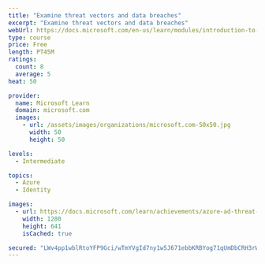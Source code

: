 ```yaml
---
title: "Examine threat vectors and data breaches"
excerpt: "Examine threat vectors and data breaches"
webUrl: https://docs.microsoft.com/en-us/learn/modules/introduction-to-threat-vectors-data-breaches/
type: course
price: Free
length: PT45M
ratings:
  count: 8
  average: 5
heat: 50

provider:
  name: Microsoft Learn
  domain: microsoft.com
  images:
    - url: /assets/images/organizations/microsoft.com-50x50.jpg
      width: 50
      height: 50

levels:
  - Intermediate

topics:
  - Azure
  - Identity

images:
  - url: https://docs.microsoft.com/learn/achievements/azure-ad-threat-vectors-social.png
    width: 1280
    height: 641
    isCached: true

secured: "LWv4pp1wblRtoYFP9Gci/wTmYVgId7ny1w5J671ebbKRBYog71qUmDbCRH3rW5gkP4kgFOswj0YTA9lKuP1lglcmUgi+p+V6oOaLh9V25/s153Mde9UGVzhVucL2GuWE1OYjppu2W2ODFlCm1VTDTQxMohNPod2IAEc6U7eAUgiVAY5mlnKTPWQrvSaRDASIqp42pDvjWM4N7PP/rOA3bMLwqigTaFAwVF3Aq9qOHhP/FFlKBYQRVs+WgC4mRw2XUEjlArD7Ci2qXvDrD1FprLbHojWXIjIR7Yt38q9xY7W621VgZL5wcAPlTtA/QBmBXEM2N1umvpWphcrgAm12LU+PHLAkKMg3DJrHM2SKl5w4hYlGc7hnCMqNCCt4rY+sSygtsw6KuMzwJftWZawlNUuLnbcVDLfK7nR2/Pm73o4=;j+V8aXXPqo0KrLOraWkUTg=="
---
```


